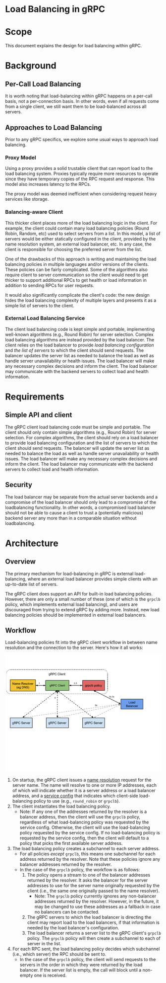 Load Balancing in gRPC
======================

# Scope

This document explains the design for load balancing within gRPC.

# Background

## Per-Call Load Balancing

It is worth noting that load-balancing within gRPC happens on a per-call
basis, not a per-connection basis.  In other words, even if all requests
come from a single client, we still want them to be load-balanced across
all servers.

## Approaches to Load Balancing

Prior to any gRPC specifics, we explore some usual ways to approach load
balancing.

### Proxy Model

Using a proxy provides a solid trustable client that can report load to the load
balancing system. Proxies typically require more resources to operate since they
have temporary copies of the RPC request and response. This model also increases
latency to the RPCs.

The proxy model was deemed inefficient when considering request heavy services
like storage.

### Balancing-aware Client

This thicker client places more of the load balancing logic in the client. For
example, the client could contain many load balancing policies (Round Robin,
Random, etc) used to select servers from a list. In this model, a list of
servers would be either statically configured in the client, provided by the
name resolution system, an external load balancer, etc. In any case, the client
is responsible for choosing the preferred server from the list.

One of the drawbacks of this approach is writing and maintaining the load
balancing policies in multiple languages and/or versions of the clients. These
policies can be fairly complicated. Some of the algorithms also require client
to server communication so the client would need to get thicker to support
additional RPCs to get health or load information in addition to sending RPCs
for user requests.

It would also significantly complicate the client's code: the new design hides
the load balancing complexity of multiple layers and presents it as a simple
list of servers to the client.

### External Load Balancing Service

The client load balancing code is kept simple and portable, implementing
well-known algorithms (e.g., Round Robin) for server selection.
Complex load balancing algorithms are instead provided by the load
balancer. The client relies on the load balancer to provide _load
balancing configuration_ and _the list of servers_ to which the client
should send requests. The balancer updates the server list as needed
to balance the load as well as handle server unavailability or health
issues. The load balancer will make any necessary complex decisions and
inform the client. The load balancer may communicate with the backend
servers to collect load and health information.

# Requirements

## Simple API and client

The gRPC client load balancing code must be simple and portable. The
client should only contain simple algorithms (e.g., Round Robin) for
server selection.  For complex algorithms, the client should rely on
a load balancer to provide load balancing configuration and the list of
servers to which the client should send requests. The balancer will update
the server list as needed to balance the load as well as handle server
unavailability or health issues. The load balancer will make any necessary
complex decisions and inform the client. The load balancer may communicate
with the backend servers to collect load and health information.

## Security

The load balancer may be separate from the actual server backends and a
compromise of the load balancer should only lead to a compromise of the
loadbalancing functionality. In other words, a compromised load balancer should
not be able to cause a client to trust a (potentially malicious) backend server
any more than in a comparable situation without loadbalancing.

# Architecture

## Overview

The primary mechanism for load-balancing in gRPC is external
load-balancing, where an external load balancer provides simple clients
with an up-to-date list of servers.

The gRPC client does support an API for built-in load balancing policies.
However, there are only a small number of these (one of which is the
`grpclb` policy, which implements external load balancing), and users
are discouraged from trying to extend gRPC by adding more.  Instead, new
load balancing policies should be implemented in external load balancers.

## Workflow

Load-balancing policies fit into the gRPC client workflow in between
name resolution and the connection to the server.  Here's how it all
works:

![image](images/load-balancing.png)

1. On startup, the gRPC client issues a [name resolution](naming.md) request
   for the server name.  The name will resolve to one or more IP addresses,
   each of which will indicate whether it is a server address or
   a load balancer address, and a [service config](service_config.md)
   that indicates which client-side load-balancing policy to use (e.g.,
   `round_robin` or `grpclb`).
2. The client instantiates the load balancing policy.
   - Note: If any one of the addresses returned by the resolver is a balancer
     address, then the client will use the `grpclb` policy, regardless
     of what load-balancing policy was requested by the service config.
     Otherwise, the client will use the load-balancing policy requested
     by the service config.  If no load-balancing policy is requested
     by the service config, then the client will default to a policy
     that picks the first available server address.
3. The load balancing policy creates a subchannel to each server address.
   - For all policies *except* `grpclb`, this means one subchannel for each
     address returned by the resolver. Note that these policies
     ignore any balancer addresses returned by the resolver.
   - In the case of the `grpclb` policy, the workflow is as follows:
     1. The policy opens a stream to one of the balancer addresses returned
        by the resolver. It asks the balancer for the server addresses to
        use for the server name originally requested by the client (i.e.,
        the same one originally passed to the name resolver).
        - Note: The `grpclb` policy currently ignores any non-balancer
          addresses returned by the resolver. However, in the future, it
          may be changed to use these addresses as a fallback in case no
          balancers can be contacted.
     2. The gRPC servers to which the load balancer is directing the client
        may report load to the load balancers, if that information is needed
        by the load balancer's configuration.
     3. The load balancer returns a server list to the gRPC client's `grpclb`
        policy. The `grpclb` policy will then create a subchannel to each of
        server in the list.
4. For each RPC sent, the load balancing policy decides which
   subchannel (i.e., which server) the RPC should be sent to.
   - In the case of the `grpclb` policy, the client will send requests
     to the servers in the order in which they were returned by the load
     balancer.  If the server list is empty, the call will block until a
     non-empty one is received.
